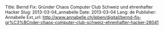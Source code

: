 Title: Bernd Fix: Gründer Chaos Computer Club Schweiz und ehrenhafter Hacker
Slug: 2013-03-04_annabelle
Date: 2013-03-04
Lang: de
Publisher: Annabelle
Ext_url: http://www.annabelle.ch/leben/digital/bernd-fix-gr%C3%BCnder-chaos-computer-club-schweiz-ehrenhafter-hacker-28041